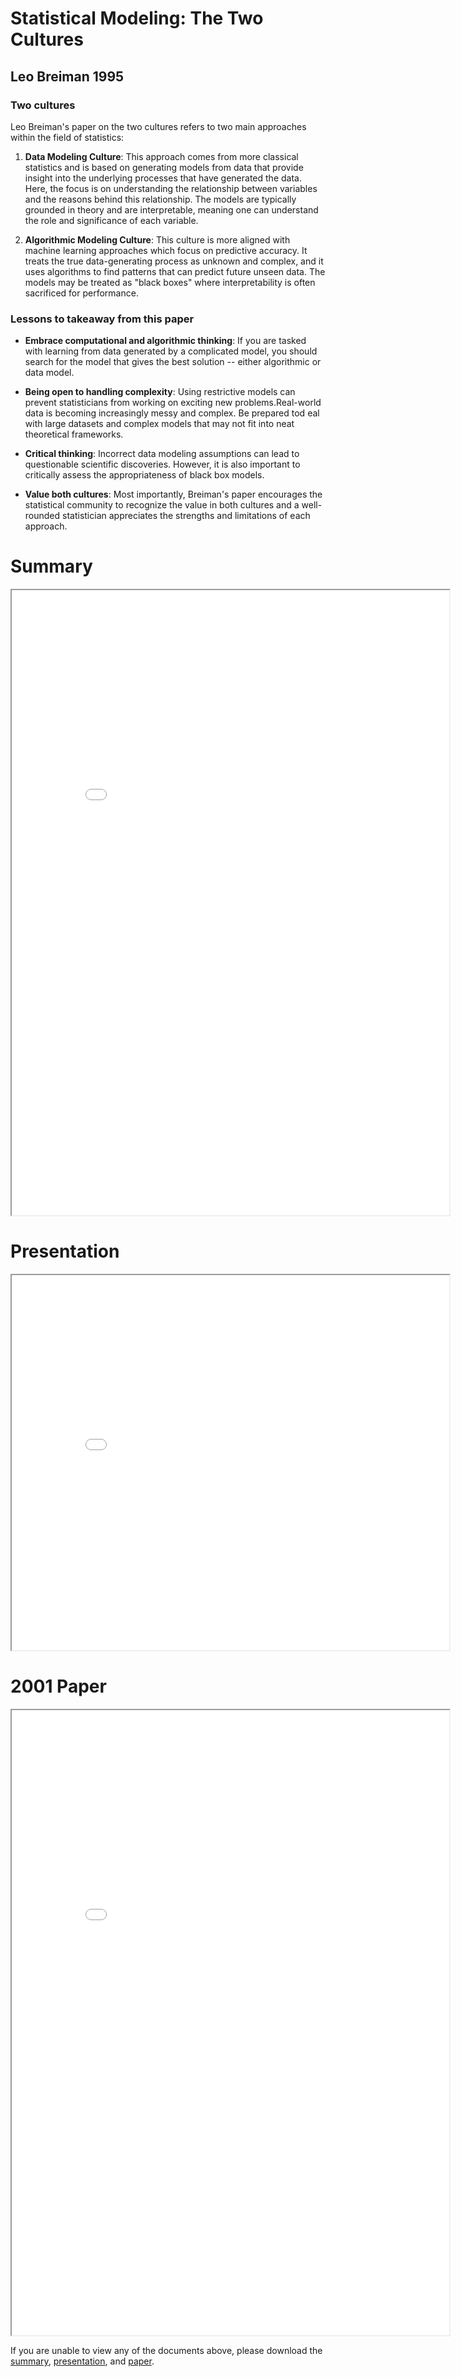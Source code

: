 #  Statistical Modeling: The Two Cultures

## Leo Breiman 1995

### Two cultures

Leo Breiman's paper on the two cultures refers to two main approaches within the field of statistics:

1. __Data Modeling Culture__: This approach comes from more classical statistics and is based on generating models from data that provide insight into the underlying processes that have generated the data. Here, the focus is on understanding the relationship between variables and the reasons behind this relationship. The models are typically grounded in theory and are interpretable, meaning one can understand the role and significance of each variable.

2. __Algorithmic Modeling Culture__: This culture is more aligned with machine learning approaches which focus on predictive accuracy. It treats the true data-generating process as unknown and complex, and it uses algorithms to find patterns that can predict future unseen data. The models may be treated as "black boxes" where interpretability is often sacrificed for performance. 

### Lessons to takeaway from this paper

* __Embrace computational and algorithmic thinking__: If you are tasked with learning from data generated by a complicated model, you should search for the model that gives the best solution -- either algorithmic or data model.

* __Being open to handling complexity__: Using restrictive models can prevent statisticians from working on exciting new problems.Real-world data is becoming increasingly messy and complex. Be prepared tod eal with large datasets and complex models that may not fit into neat theoretical frameworks.

* __Critical thinking__: Incorrect data modeling assumptions can lead to questionable scientific discoveries. However, it is also important to critically assess the appropriateness of black box models.

* __Value both cultures__: Most importantly, Breiman's paper encourages the statistical community to recognize the value in both cultures and a well-rounded statistician appreciates the strengths and limitations of each approach.

# Summary

<iframe src="_static/breiman2001/Summary.pdf" width="700" height="1000" allow="fullscreen"></iframe>

# Presentation

<iframe src="_static/breiman2001/Presentation.pdf" width="700" height="600" allow="fullscreen"></iframe>

# 2001 Paper

<iframe src="_static/breiman2001/breiman2001.pdf" width="700" height="1000" allow="fullscreen"></iframe>


If you are unable to view any of the documents above, please download the [summary](_static/breiman2001/Summary.pdf), [presentation](_static/breiman2001/Presentation.pdf), and [paper](_static/breiman2001/breiman2001.pdf).